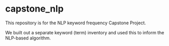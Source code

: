 # capstone_nlp
This repository is for the NLP keyword frequency Capstone Project.

We built out a separate keyword (term) inventory and used this to inform the NLP-based algorithm.
